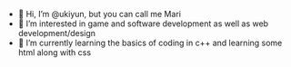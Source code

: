 - 👋 Hi, I’m @ukiyun, but you can call me Mari
- 👀 I’m interested in game and software development as well as web development/design
- 🌱 I’m currently learning the basics of coding in c++ and learning some html along with css


<!---
ukiyun/ukiyun is a ✨ special ✨ repository because its `README.md` (this file) appears on your GitHub profile.
You can click the Preview link to take a look at your changes.
--->
